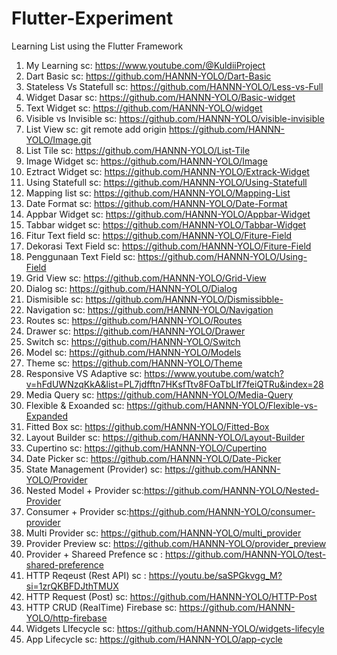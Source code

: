 # Flutter-Experiment
Learning List using the Flutter Framework
1. My Learning sc: https://www.youtube.com/@KuldiiProject
2. Dart Basic sc: https://github.com/HANNN-YOLO/Dart-Basic
3. Stateless Vs Statefull sc: https://github.com/HANNN-YOLO/Less-vs-Full
4. Widget Dasar sc: https://github.com/HANNN-YOLO/Basic-widget
5. Text Widget sc: https://github.com/HANNN-YOLO/widget
6. Visible vs Invisible sc: https://github.com/HANNN-YOLO/visible-invisible
7. List View sc: git remote add origin https://github.com/HANNN-YOLO/Image.git
8. List Tile sc: https://github.com/HANNN-YOLO/List-Tile
9. Image Widget sc: https://github.com/HANNN-YOLO/Image
10. Eztract Widget sc: https://github.com/HANNN-YOLO/Extrack-Widget
11. Using Statefull sc: https://github.com/HANNN-YOLO/Using-Statefull
12. Mapping list sc: https://github.com/HANNN-YOLO/Mapping-List
13. Date Format sc: https://github.com/HANNN-YOLO/Date-Format
14. Appbar Widget sc: https://github.com/HANNN-YOLO/Appbar-Widget
15. Tabbar widget sc: https://github.com/HANNN-YOLO/Tabbar-Widget
16. Fitur Text field sc: https://github.com/HANNN-YOLO/Fiture-Field
17. Dekorasi Text Field sc: https://github.com/HANNN-YOLO/Fiture-Field
18. Penggunaan Text Field sc: https://github.com/HANNN-YOLO/Using-Field
19. Grid View sc: https://github.com/HANNN-YOLO/Grid-View
20. Dialog sc: https://github.com/HANNN-YOLO/Dialog
21. Dismisible sc: https://github.com/HANNN-YOLO/Dismissibble-
22. Navigation sc: https://github.com/HANNN-YOLO/Navigation
23. Routes sc: https://github.com/HANNN-YOLO/Routes
24. Drawer sc: https://github.com/HANNN-YOLO/Drawer
25. Switch sc: https://github.com/HANNN-YOLO/Switch
26. Model sc: https://github.com/HANNN-YOLO/Models
27. Theme sc: https://github.com/HANNN-YOLO/Theme
28. Responsive VS Adaptive sc: https://www.youtube.com/watch?v=hFdUWNzqKkA&list=PL7jdfftn7HKsfTtv8FOaTbLIf7feiQTRu&index=28
29. Media Query sc: https://github.com/HANNN-YOLO/Media-Query
30. Flexible & Exoanded sc: https://github.com/HANNN-YOLO/Flexible-vs-Expanded
31. Fitted Box sc: https://github.com/HANNN-YOLO/Fitted-Box
32. Layout Builder sc: https://github.com/HANNN-YOLO/Layout-Builder
33. Cupertino sc: https://github.com/HANNN-YOLO/Cupertino
34. Date Picker sc: https://github.com/HANNN-YOLO/Date-Picker
35. State Management (Provider) sc: https://github.com/HANNN-YOLO/Provider
36. Nested Model + Provider sc:https://github.com/HANNN-YOLO/Nested-Provider
37. Consumer + Provider sc:https://github.com/HANNN-YOLO/consumer-provider
38. Multi Provider sc: https://github.com/HANNN-YOLO/multi_provider
39. Provider Preview sc: https://github.com/HANNN-YOLO/provider_preview
40. Provider + Shareed Prefence sc : https://github.com/HANNN-YOLO/test-shared-preference
41. HTTP Reqeust (Rest API) sc : https://youtu.be/saSPGkvgg_M?si=1zrQKBFDJthTMUX
42. HTTP Request (Post) sc: https://github.com/HANNN-YOLO/HTTP-Post
43. HTTP CRUD (RealTime) Firebase sc: https://github.com/HANNN-YOLO/http-firebase
44. Widgets LIfecycle sc: https://github.com/HANNN-YOLO/widgets-lifecyle
45. App Lifecycle sc: https://github.com/HANNN-YOLO/app-cycle
